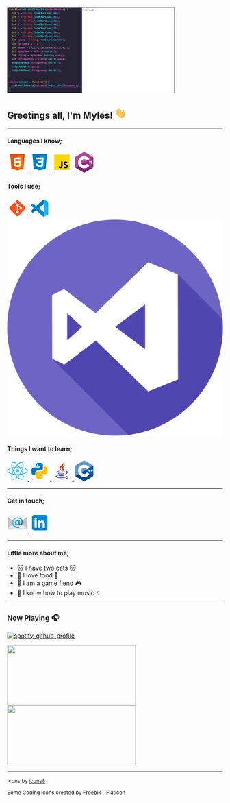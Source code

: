 ![Hello world](./img/hello_world.png)
---
## Greetings all, I'm Myles! <img src="https://raw.githubusercontent.com/ABSphreak/ABSphreak/master/gifs/Hi.gif" height="25px">

---

#### Languages I know;

<p>
  <a href="https://www.w3.org/html/">
    <img alt="HTML5" src="./img/html.png">
  </a>
  <a href="whttps://www.w3schools.com/css/">
    <img alt="CSS3" src="./img/css.png">
  </a>
  <a href="whttps://www.w3schools.com/js/">
    <img alt="JS" src="./img/javascript.png">
  </a>
  <a href="whttps://www.w3schools.com/cs/">
    <img height=48 alt="c#" src="./img/c-sharp.png">
  </a>
</p>



#### Tools I use;
<a href="https://git-scm.com/">
  <img alt="git" src="./img/git.png">
</a>
<a href="https://code.visualstudio.com/">
  <img alt="vscode" src="./img/vscode.png">
</a>
<a href="https://visualstudio.microsoft.com/#vs-section">
  <img alt="Visual Studio" src="./img/visual-studio.png">
</a>


#### Things I want to learn;
<p>
  <a href="https://react.dev">
    <img alt="react" src="./img/react.png">
  </a>
  <a href="whttps://www.w3schools.com/python/">
    <img alt="python" src="./img/python.png">
  </a>
  <a href="whttps://www.w3schools.com/js/">
    <img alt="java" src="./img/java.png">
  </a>
  <a href="whttps://www.w3schools.com/cpp/">
    <img height=48 alt="cpp" src="./img/c-.png">
  </a>
</p>

---

#### Get in touch;
<a href="mailto:myles@reidsmailbox.com">
  <img alt="email" src="./img/email.png">
</a>
<a href="www.linkedin.com/in/myles-reid-68ab5b323">
  <img alt="linkedin" src="./img/linkedin.png">
</a>

---

#### Little more about me;

- :cat: I have two cats :cat:
- :fork_and_knife: I love food :fork_and_knife:
- :game_die: I am a game fiend :video_game:
- :musical_note: I know how to play music :notes:

---

### Now Playing 🎧



[![spotify-github-profile](https://spotify-github-profile.kittinanx.com/api/view?uid=infernumv&cover_image=true&theme=novatorem&show_offline=false&background_color=000000&interchange=true&bar_color=f08c00&bar_color_cover=false)](https://github.com/kittinan/spotify-github-profile)


<a href="https://github.com/anuraghazra/github-readme-stats">
  <img width=300 height=140 align="center" src="https://github-readme-stats.vercel.app/api?username=myles-reid&theme=slateorange">
</a>
<a href="https://github.com/anuraghazra/github-readme-stats">
  <img width=300 height=140 align="center" src="https://github-readme-stats.vercel.app/api/top-langs/?username=myles-reid&layout=compact">
</a>

---
<p style="font-size: 12px;">Icons by <a href="https://icons8.com/">icons8</a></p>
<p style="font-size: 12px;"> Some Coding icons created by <a href="https://www.flaticon.com/free-icons/coding" title="coding icons">Freepik - Flaticon</a></p>
